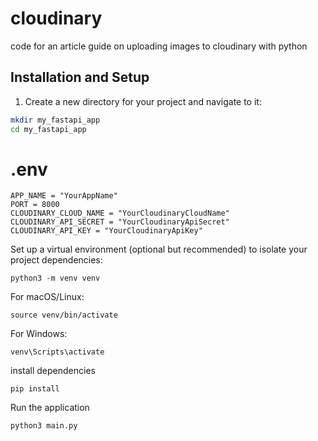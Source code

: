 # cloudinary
code for an article guide on uploading images to cloudinary with python

## Installation and Setup

1. Create a new directory for your project and navigate to it:

```bash
mkdir my_fastapi_app
cd my_fastapi_app
```
# .env
```
APP_NAME = "YourAppName"
PORT = 8000
CLOUDINARY_CLOUD_NAME = "YourCloudinaryCloudName"
CLOUDINARY_API_SECRET = "YourCloudinaryApiSecret"
CLOUDINARY_API_KEY = "YourCloudinaryApiKey"
```

Set up a virtual environment (optional but recommended) to isolate your project dependencies:

```
python3 -m venv venv
```
For macOS/Linux:

```
source venv/bin/activate
```

For Windows:

```
venv\Scripts\activate
```
install dependencies

```
pip install 
```
Run the application
```
python3 main.py 
```
